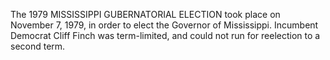 The 1979 MISSISSIPPI GUBERNATORIAL ELECTION took place on November 7, 1979, in order to elect the Governor of Mississippi. Incumbent Democrat Cliff Finch was term-limited, and could not run for reelection to a second term.
